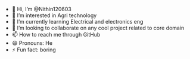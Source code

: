 - 👋 Hi, I’m @Nithin120603
- 👀 I’m interested in Agri technology 
- 🌱 I’m currently learning Electrical and electronics eng
- 💞️ I’m looking to collaborate on any cool project related to core domain 
- 📫 How to reach me through GitHub 
- 😄 Pronouns: He
- ⚡ Fun fact: boring 

<!---
Nithin120603/Nithin120603 is a ✨ special ✨ repository because its `README.md` (this file) appears on your GitHub profile.
You can click the Preview link to take a look at your changes.
--->
